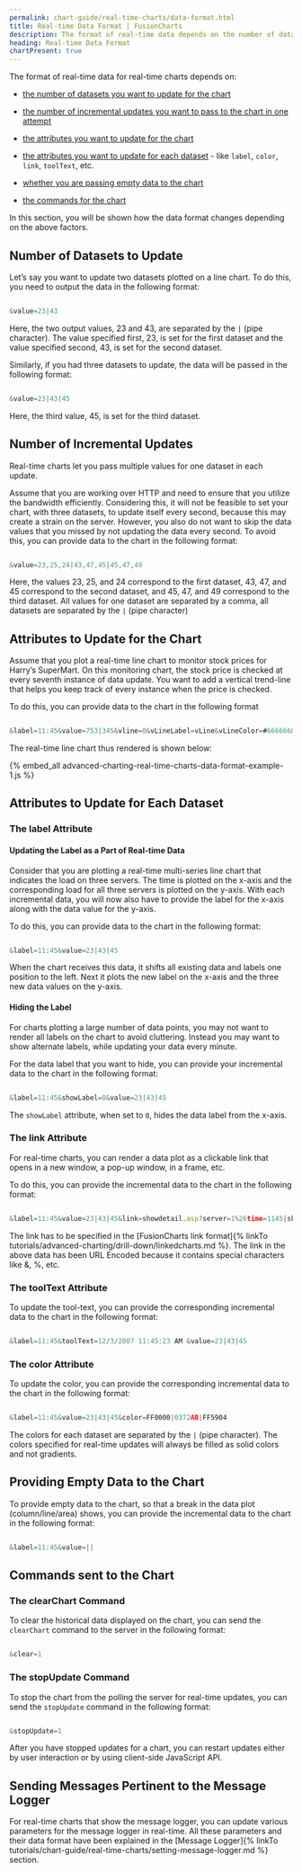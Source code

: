 ```yaml
---
permalink: chart-guide/real-time-charts/data-format.html
title: Real-time Data Format | FusionCharts
description: The format of real-time data depends on the number of datasets and numbr of incremental updates.
heading: Real-time Data Format
chartPresent: true
---
```


The format of real-time data for real-time charts depends on:

* <a href="{{ site.baseurl }}chart-guide/real-time-charts/data-format.html#number-of-datasets-to-update">the number of datasets you want to update for the chart</a>

* <a href="{{ site.baseurl }}chart-guide/real-time-charts/data-format.html#number-of-incremental-updates">the number of incremental updates you want to pass to the chart in one attempt</a>

* <a href="{{ site.baseurl }}chart-guide/real-time-charts/data-format.html#attributes-to-update-for-the-chart">the attributes you want to update for the chart</a>

* <a href="{{ site.baseurl }}chart-guide/real-time-charts/data-format.html#attributes-to-update-for-each-dataset">the attributes you want to update for each dataset</a> - like `label`, `color`, `link`, `toolText`, etc.

* <a href="{{ site.baseurl }}chart-guide/real-time-charts/data-format.html#providing-empty-data-to-the-chart">whether you are passing empty data to the chart</a>

* <a href="{{ site.baseurl }}chart-guide/real-time-charts/data-format.html#commands-sent-to-the-chart">the commands for the chart</a>


In this section, you will be shown how the data format changes depending on the above factors.

## Number of Datasets to Update

Let’s say you want to update two datasets plotted on a line chart. To do this, you need to output the data in the following format:

```javascript

&value=23|43

```

Here, the two output values, 23 and 43, are separated by the `|` (pipe character). The value specified first, 23, is set for the first dataset and the value specified second, 43, is set for the second dataset.

Similarly, if you had three datasets to update, the data will be passed in the following format:

```javascript

&value=23|43|45

```

Here, the third value, 45, is set for the third dataset.

## Number of Incremental Updates

Real-time charts let you pass multiple values for one dataset in each update.

Assume that you are working over HTTP and need to ensure that you utilize the bandwidth efficiently. Considering this, it will not be feasible to set your chart, with three datasets, to update itself every second, because this may create a strain on the server. However, you also do not want to skip the data values that you missed by not updating the data every second. To avoid this, you can provide data to the chart in the following format:

```javascript

&value=23,25,24|43,47,45|45,47,49

```

Here, the values 23, 25, and 24 correspond to the first dataset, 43, 47, and 45 correspond to the second dataset, and 45, 47, and 49 correspond to the third dataset. All values for one dataset are separated by a comma, all datasets are separated by the `|` (pipe character)

## Attributes to Update for the Chart

Assume that you plot a real-time line chart to monitor stock prices for Harry’s SuperMart. On this monitoring chart, the stock price is checked at every seventh instance of data update. You want to add a vertical trend-line that helps you keep track of every instance when the price is checked.

To do this, you can provide data to the chart in the following format

```javascript

&label=11:45&value=753|345&vline=0&vLineLabel=vLine&vLineColor=#666666&vLineThickness=2&vLineDashed=1

```

The real-time line chart thus rendered is shown below:

{% embed_all advanced-charting-real-time-charts-data-format-example-1.js %}



## Attributes to Update for Each Dataset

### The label Attribute

#### Updating the Label as a Part of Real-time Data

Consider that you are plotting a real-time multi-series line chart that indicates the load on three servers. The time is plotted on the x-axis and the corresponding load for all three servers is plotted on the y-axis. With each incremental data, you will now also have to provide the label for the x-axis along with the data value for the y-axis.

To do this, you can provide data to the chart in the following format:

```javascript

&label=11:45&value=23|43|45

```

When the chart receives this data, it shifts all existing data and labels one position to the left. Next it plots the new label on the x-axis and the three new data values on the y-axis.

#### Hiding the Label

For charts plotting a large number of data points, you may not want to render all labels on the chart to avoid cluttering. Instead you may want to show alternate labels, while updating your data every minute.

For the data label that you want to hide, you can provide your incremental data to the chart in the following format:

```javascript

&label=11:45&showLabel=0&value=23|43|45

```

The `showLabel` attribute, when set to `0`, hides the data label from the x-axis.

### The link Attribute

For real-time charts, you can render a data plot as a clickable link that opens in a new window, a pop-up window, in a frame, etc.

To do this, you can provide the incremental data to the chart in the following format:

```javascript

&label=11:45&value=23|43|45&link=showdetail.asp?server=1%26time=1145|showdetail.asp?server=2%26time=1145|showdetail.asp?server=3%26time=1145

```

The link has to be specified in the [FusionCharts link format]{% linkTo tutorials/advanced-charting/drill-down/linkedcharts.md %}. The link in the above data has been URL Encoded because it contains special characters like &, %, etc.

### The toolText Attribute

To update the tool-text, you can provide the corresponding incremental data to the chart in the following format:

```javascript

&label=11:45&toolText=12/3/2007 11:45:23 AM &value=23|43|45

```

### The color Attribute

To update the color, you can provide the corresponding incremental data to the chart in the following format:

```javascript

&label=11:45&value=23|43|45&color=FF0000|0372AB|FF5904

```

The colors for each dataset are separated by the `|` (pipe character). The colors specified for real-time updates will always be filled as solid colors and not gradients.

## Providing Empty Data to the Chart

To provide empty data to the chart, so that a break in the data plot (column/line/area) shows, you can provide the incremental data to the chart in the following format:

```javascript

&label=11:45&value=||

```


## Commands sent to the Chart

### The clearChart Command

To clear the historical data displayed on the chart, you can send the `clearChart` command to the server in the following format:

```javascript

&clear=1

```

### The stopUpdate Command

To stop the chart from the polling the server for real-time updates, you can send the `stopUpdate` command in the following format:

```javascript

&stopUpdate=1

```

After you have stopped updates for a chart, you can restart updates either by user interaction or by using client-side JavaScript API.

## Sending Messages Pertinent to the Message Logger

For real-time charts that show the message logger, you can update various parameters for the message logger in real-time. All these parameters and their data format have been explained in the [Message Logger]{% linkTo tutorials/chart-guide/real-time-charts/setting-message-logger.md %} section.